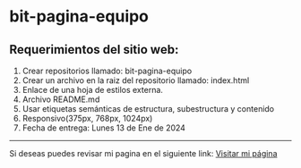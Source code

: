 # bit-pagina-equipo

## Requerimientos del sitio web:

1. Crear repositorios llamado: bit-pagina-equipo
2. Crear un archivo en la raiz del repositorio llamado: index.html
3. Enlace de una hoja de estilos externa.
4. Archivo README.md
5. Usar etiquetas semánticas de estructura, subestructura y contenido
6. Responsivo(375px, 768px, 1024px)
7. Fecha de entrega: Lunes 13 de Ene de 2024

----

Si deseas puedes revisar mi pagina en el siguiente link:
[Visitar mi página](https://bnarvaez.github.io/bit-pagina-equipo/)